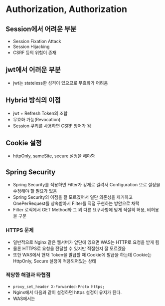 # Authorization, Authorization
## Session에서 어려운 부분 
- Session Fixation Attack
- Session Hijacking 
- CSRF 
등의 위험이 존재

## jwt에서 어려운 부분 
- jwt는 stateless한 성격이 있으므로 무효화가 어려움

## Hybrid 방식의 이점 
- jwt + Refresh Token의 조합
- 무효화 가능(Revocation)
- Session 쿠키를 사용하면 CSRF 방어가 됨

## Cookie 설정 
- httpOnly, sameSite, secure 설정을 해야함

## Spring Security 
- Spring Security를 적용하면 Filter가 강제로 걸려서 Configuration 으로 설정을 수정해야 할 필요가 있음
- Spring Security의 이점을 잘 모르겠어서 일단 의존성을 제거하고 OnePerRequest를 상속받아서 Filter를 직접 구현하는 방안으로 채택
- Filter 로직에서 GET Method와 그 외 다른 요구사항에 맞게 적절히 허용, 비허용을 구분 

### HTTPS 문제
- 일반적으로 Nginx 같은 웹서버가 앞단에 있으면 WAS는 HTTP로 요청을 받게 됨
- 물론 HTTPS로 요청을 전달할 수 있지만 적절한지 잘 모르겠음
- 또한 WAS에서 현재 Token을 발급할 때 Cookie에 발급을 하는데 Cookie는 HttpOnly, Secure 설정이 적용되어있는 상태

### 적당한 해결과 타협점 
- `proxy_set_header X-Forwarded-Proto https;` 
- Nginx에서 다음과 같이 설정하면 https 설정이 유지가 된다.
- WAS에서는 